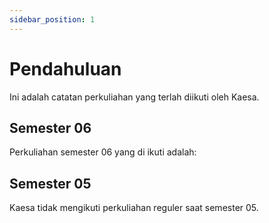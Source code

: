 ```yaml
---
sidebar_position: 1
---
```


# Pendahuluan

Ini adalah catatan perkuliahan yang terlah diikuti oleh Kaesa.

## Semester 06

Perkuliahan semester 06 yang di ikuti adalah:

## Semester 05

Kaesa tidak mengikuti perkuliahan reguler saat semester 05.
